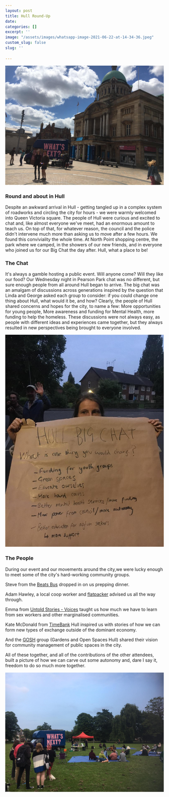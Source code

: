 ```yaml
---
layout: post
title: Hull Round-Up
date: 
categories: []
excerpt: ''
image: "/assets/images/whatsapp-image-2021-06-22-at-14-34-36.jpeg"
custom_slug: false
slug: ''

---
```

![](/assets/images/whatsapp-image-2021-06-22-at-14-34-36.jpeg)

### Round and about in Hull

Despite an awkward arrival in Hull - getting tangled up in a complex system of roadworks and circling the city for hours - we were warmly welcomed into Queen Victoria square. The people of Hull were curious and excited to chat and, like almost everyone we've meet, had an enormous amount to teach us. On top of that, for whatever reason, the council and the police didn't intervene much more than asking us to move after a few hours. We found this conviviality the whole time. At North Point shopping centre, the park where we camped, in the showers of our new friends, and in everyone who joined us for our Big Chat the day after. Hull, what a place to be!

### The Chat

It's always a gamble hosting a public event. Will anyone come? Will they like our food? Our Wednesday night in Pearson Park chat was no different, but sure enough people from all around Hull began to arrive. The big chat was an amalgam of discussions across generations inspired by the question that Linda and George asked each group to consider: if you could change one thing about Hull, what would it be, and how? Clearly, the people of Hull shared concerns and hopes for the city, to name a few: More opportunities for young people, More awareness and funding for Mental Health, more funding to help the homeless. These discussions were not always easy, as people with different ideas and experiences came together, but they always resulted in new perspectives being brought to everyone involved.

![](/assets/images/whatsapp-image-2021-06-24-at-13-29-25-1.jpeg)

### The People

During our event and our movements around the city,we were lucky enough to meet some of the city's hard-working community groups.

Steve from the [Beats Bus](https://beats-bus.co.uk/) dropped in on us prepping dinner.

Adam Hawley, a local coop worker and [flatpacker](https://www.flatpackdemocracy.co.uk/) advised us all the way through.

Emma from [Untold Stories - Voices](https://anuntoldstory-voices.com/) taught us how much we have to learn from sex workers and other marginalised communities.

Kate McDonald from [TimeBank](http://www.timebankhullandeastriding.co.uk/) Hull inspired us with stories of how we can form new types of exchange outside of the dominant economy.

And the [GOSH](https://www.facebook.com/GoshHull/) group (Gardens and Open Spaces Hull) shared their vision for community management of public spaces in the city.

All of these together, and all of the contributions of the other attendees, built a picture of how we can carve out some autonomy and, dare I say it, freedom to do so much more together.

![](/assets/images/whatsapp-image-2021-06-24-at-13-27-30.jpeg)